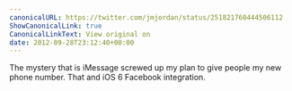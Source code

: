 ```yaml
---
canonicalURL: https://twitter.com/jmjordan/status/251821760444506112
ShowCanonicalLink: true
CanonicalLinkText: View original on
date: 2012-09-28T23:12:40+00:00
---
```

The mystery that is iMessage screwed up my plan to give people my new phone number. That and iOS 6 Facebook integration.